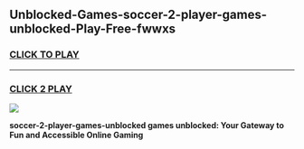 
## Unblocked-Games-soccer-2-player-games-unblocked-Play-Free-fwwxs
<h3>
<a href="https://premium76.site?title=soccer-2-player-games-unblocked&ref=22A">CLICK TO PLAY</a></h3>
<hr>

<h3>
<a href="https://premium76.site?title=soccer-2-player-games-unblocked&ref=22A">CLICK 2 PLAY</a>
  
</h3>

<a href="https://premium76.site?title=soccer-2-player-games-unblocked&ref=22A"><img src="https://clearcache.store/games.png"></a>


**soccer-2-player-games-unblocked games unblocked: Your Gateway to Fun and Accessible Online Gaming**
